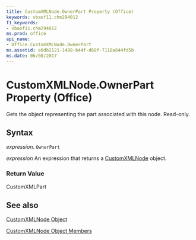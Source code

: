 ```yaml
---
title: CustomXMLNode.OwnerPart Property (Office)
keywords: vbaof11.chm294012
f1_keywords:
- vbaof11.chm294012
ms.prod: office
api_name:
- Office.CustomXMLNode.OwnerPart
ms.assetid: e0db2121-1488-b44f-d68f-7118a844fd5b
ms.date: 06/08/2017
---
```



# CustomXMLNode.OwnerPart Property (Office)

Gets the object representing the part associated with this node. Read-only.


## Syntax

 _expression_. `OwnerPart`

 _expression_ An expression that returns a [CustomXMLNode](./Office.CustomXMLNode.md) object.


### Return Value

CustomXMLPart


## See also


[CustomXMLNode Object](Office.CustomXMLNode.md)



[CustomXMLNode Object Members](./overview/customxmlnode-members-office.md)

